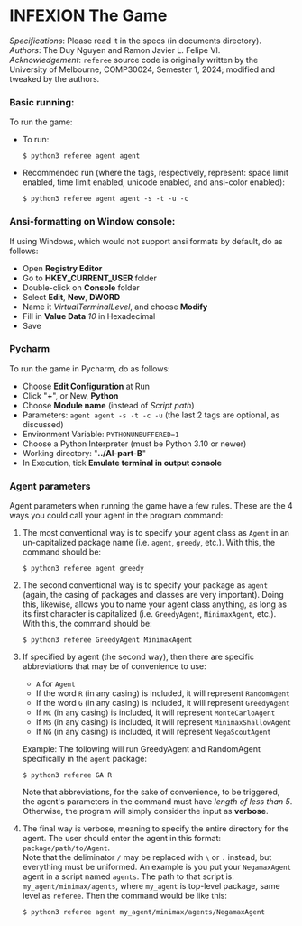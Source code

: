 # INFEXION The Game

*Specifications*: Please read it in the specs (in documents directory).<br>
*Authors*: The Duy Nguyen and Ramon Javier L. Felipe VI.<br>
*Acknowledgement*: `referee` source code is originally written by the
University of Melbourne, COMP30024, Semester 1, 2024; modified and tweaked by the authors.

### Basic running:

To run the game:
* To run:
  ```console
  $ python3 referee agent agent
  ```
* Recommended run (where the tags, respectively, represent: space limit enabled, time limit enabled,
  unicode enabled, and ansi-color enabled):
  ```console
  $ python3 referee agent agent -s -t -u -c
  ```

### Ansi-formatting on Window console:
If using Windows, which would not support ansi formats by default, do as follows:
* Open **Registry Editor**
* Go to **HKEY_CURRENT_USER** folder
* Double-click on **Console** folder
* Select **Edit**, **New**, **DWORD**
* Name it *VirtualTerminalLevel*, and choose **Modify**
* Fill in **Value Data** *10* in Hexadecimal
* Save

### Pycharm
To run the game in Pycharm, do as follows:
* Choose **Edit Configuration** at Run
* Click "**+**", or New, **Python**
* Choose **Module name** (instead of *Script path*)
* Parameters: `agent agent -s -t -c -u` (the last 2 tags are optional, as discussed)
* Environment Variable: `PYTHONUNBUFFERED=1`
* Choose a Python Interpreter (must be Python 3.10 or newer)
* Working directory: "**../AI-part-B**"
* In Execution, tick **Emulate terminal in output console**


### Agent parameters
Agent parameters when running the game have a few rules. These are the 4 ways you could call
your agent in the program command:

1. The most conventional way is to specify your agent class as `Agent` in an un-capitalized
   package name (i.e. `agent`, `greedy`, etc.). With this, the command should be:<br>
   ```console
   $ python3 referee agent greedy
   ```

2. The second conventional way is to specify your package as `agent` (again, the casing of
   packages and classes are very important). Doing this, likewise, allows you to name your
   agent class anything, as long as its first character is capitalized (i.e. `GreedyAgent`,
   `MinimaxAgent`, etc.). With this, the command should be:<br>
   ```console
   $ python3 referee GreedyAgent MinimaxAgent
   ```

3. If specified by agent (the second way), then there are specific abbreviations that may be
   of convenience to use:
   * `A` for `Agent`
   * If the word `R` (in any casing) is included, it will represent `RandomAgent`
   * If the word `G` (in any casing) is included, it will represent `GreedyAgent`
   * If `MC` (in any casing) is included, it will represent `MonteCarloAgent`
   * If `MS` (in any casing) is included, it will represent `MinimaxShallowAgent`
   * If `NG` (in any casing) is included, it will represent `NegaScoutAgent`
   
   Example: The following will run GreedyAgent and RandomAgent specifically in the `agent` package:
   ```console
   $ python3 referee GA R
   ```
   
   Note that abbreviations, for the sake of convenience, to be triggered, the agent's parameters
   in the command must have *length of less than 5*. Otherwise, the program will simply consider
   the input as **verbose**.

4. The final way is verbose, meaning to specify the entire directory for the agent. The user
   should enter the agent in this format: `package/path/to/Agent`.<br>
   Note that the deliminator `/` may be replaced with `\` or `.` instead, but everything must be
   uniformed. An example is you put your `NegamaxAgent` agent in a script named `agents`. The path to
   that script is: `my_agent/minimax/agents`, where `my_agent` is top-level package, same level as
   `referee`. Then the command would be like this:<br>
   ```console
   $ python3 referee agent my_agent/minimax/agents/NegamaxAgent
   ```
